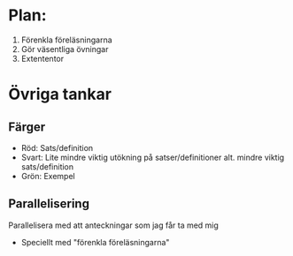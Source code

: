 # Plan:
1. Förenkla föreläsningarna
2. Gör väsentliga övningar
3. Extententor



# Övriga tankar
## Färger
- Röd: Sats/definition
- Svart: Lite mindre viktig utökning på satser/definitioner alt. mindre viktig sats/definition
- Grön: Exempel

## Parallelisering
Parallelisera med att anteckningar som jag får ta med mig
- Speciellt med "förenkla föreläsningarna"